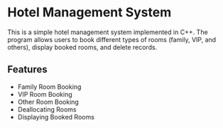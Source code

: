 # Hotel Management System

This is a simple hotel management system implemented in C++. The program allows users to book different types of rooms (family, VIP, and others), display booked rooms, and delete records.

## Features

- Family Room Booking
- VIP Room Booking
- Other Room Booking
- Deallocating Rooms
- Displaying Booked Rooms

